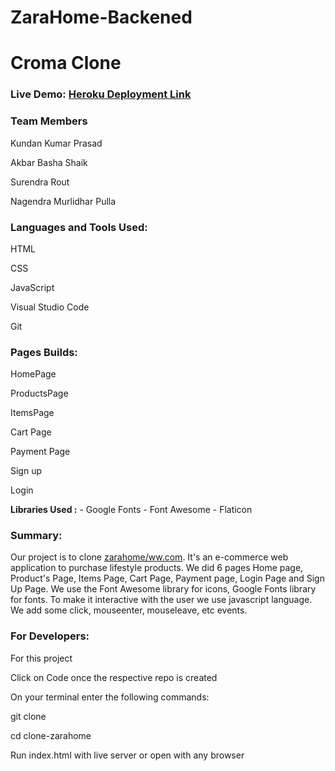 # ZaraHome-Backened

# Croma Clone

<h3>Live Demo: <a href="http://zarahome.herokuapp.com/">Heroku Deployment Link</a></h3>

<h3>Team Members</h3>
<p>Kundan Kumar Prasad</p>
<p>Akbar Basha Shaik</p>
<p>Surendra Rout</p>
<p>Nagendra Murlidhar Pulla</p>

<h3>Languages and Tools Used:</h3>
<p>HTML</p>
<p>CSS</p>
<p>JavaScript</p>
<p>Visual Studio Code</p>
<p>Git</p>

<h3>Pages Builds:</h3>
<p>HomePage</p>
<p>ProductsPage</p>
<p>ItemsPage</p>
<p>Cart Page</p>
<p>Payment Page</p>
<p>Sign up</p>
<p>Login</p>
 <p> <strong>Libraries Used :</strong>
   - Google Fonts - Font Awesome - Flaticon</p>

<h3>Summary:</h3>
<p>Our project is to clone <a href="https://www.zarahome.com/ww/">zarahome/ww.com</a>. It's an e-commerce web application to purchase lifestyle products. We did 6 pages Home page, Product's Page, Items Page, Cart Page, Payment page, Login Page and Sign Up Page. We use the Font Awesome library for icons, Google Fonts library for fonts. To make it interactive with the user we use javascript language. We add some click, mouseenter, mouseleave, etc events.</p>

<h3>For Developers:</h3>
<p>For this project</p>
<p>Click on Code once the respective repo is created</p>
<p>On your terminal enter the following commands:</p>
<p>git clone <https link></p>
<p>cd clone-zarahome</p>
<p>Run index.html with live server or open with any browser</p>

